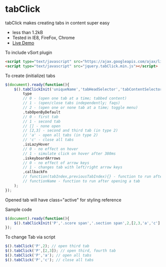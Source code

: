 # tabClick
tabClick makes creating tabs in content super easy
* less than 1.2kB
* Tested in IE8, FireFox, Chrome
* [Live Demo](http://code.mgvz.com/tabClick/)


To include vSort plugin
```html
<script type="text/javascript" src="https://ajax.googleapis.com/ajax/libs/jquery/1.11.2/jquery.min.js"></script>
<script type="text/javascript" src="jquery.tabClick.min.js"></script>
```

To create (initialize) tabs
```javascript
$(document).ready(function(){
	$().tabClickInit('uniqueName','tabHeadSelector','tabContentSelector',
		type
		// 0 - (open one tab at a time; tabbed content)
		// 1 - (open/close tabs independently; faqs)
		// 2 - (open one or none tab at a time; toggle menu)
		,tabOpenByDefault
		// 0 - first tab
		// 1 - second tab
		// [] - none open
		// [2,3] - second and third tab (in type 2)
		// 'a' - open all tabs (in type 2)
		// 'c' - close all tabs
		,isLazyHover
		// 0 - no effect on hover
		// 1 - simulate click on hover after 380ms
		,iskeyboardArrows
		// 0 - no effect of arrow keys
		// 1 - changes tab with left/right arrow keys
		,callbackFn
		// function(tabIndex,previousTabIndex){} - function to run after opening a tab
		// functionName - function to run after opening a tab
	);
});
```
Opened tab will have class="active" for styling reference

Sample code
```javascript
$(document).ready(function(){
	$().tabClickInit('P','.score span','.section span',2,[2,3,'a','c'],1,1);
});
```

To change Tab via script
```javascript
$().tabClick('P',2); // open third tab
$().tabClick('P',[2,3]); // open third, fourth tab
$().tabClick('P','a'); // open all tabs
$().tabClick('P','c'); // close all tabs
```

